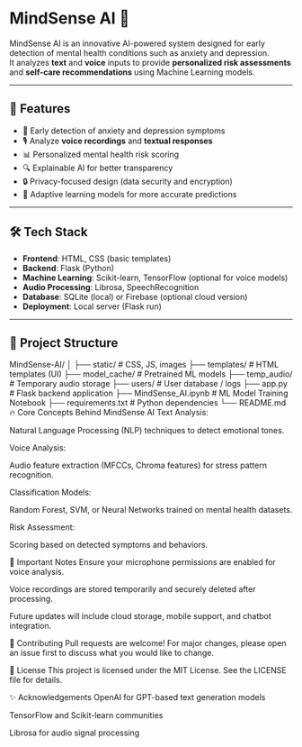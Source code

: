 # MindSense AI 🧠

MindSense AI is an innovative AI-powered system designed for early detection of mental health conditions such as anxiety and depression.  
It analyzes **text** and **voice** inputs to provide **personalized risk assessments** and **self-care recommendations** using Machine Learning models.

---

## 🚀 Features

- 🎯 Early detection of anxiety and depression symptoms
- 🎙️ Analyze **voice recordings** and **textual responses**
- 📊 Personalized mental health risk scoring
- 🔍 Explainable AI for better transparency
- 🔒 Privacy-focused design (data security and encryption)
- 🧠 Adaptive learning models for more accurate predictions

---

## 🛠️ Tech Stack

- **Frontend**: HTML, CSS (basic templates)
- **Backend**: Flask (Python)
- **Machine Learning**: Scikit-learn, TensorFlow (optional for voice models)
- **Audio Processing**: Librosa, SpeechRecognition
- **Database**: SQLite (local) or Firebase (optional cloud version)
- **Deployment**: Local server (Flask run)

---

## 📂 Project Structure

MindSense-AI/ │ ├── static/ # CSS, JS, images ├── templates/ # HTML templates (UI) ├── model_cache/ # Pretrained ML models ├── temp_audio/ # Temporary audio storage ├── users/ # User database / logs ├── app.py # Flask backend application ├── MindSense_AI.ipynb # ML Model Training Notebook ├── requirements.txt # Python dependencies └── README.md 
🔥 Core Concepts Behind MindSense AI
Text Analysis:

Natural Language Processing (NLP) techniques to detect emotional tones.

Voice Analysis:

Audio feature extraction (MFCCs, Chroma features) for stress pattern recognition.

Classification Models:

Random Forest, SVM, or Neural Networks trained on mental health datasets.

Risk Assessment:

Scoring based on detected symptoms and behaviors.

📢 Important Notes
Ensure your microphone permissions are enabled for voice analysis.

Voice recordings are stored temporarily and securely deleted after processing.

Future updates will include cloud storage, mobile support, and chatbot integration.

🤝 Contributing
Pull requests are welcome!
For major changes, please open an issue first to discuss what you would like to change.

📜 License
This project is licensed under the MIT License.
See the LICENSE file for details.

✨ Acknowledgements
OpenAI for GPT-based text generation models

TensorFlow and Scikit-learn communities

Librosa for audio signal processing

